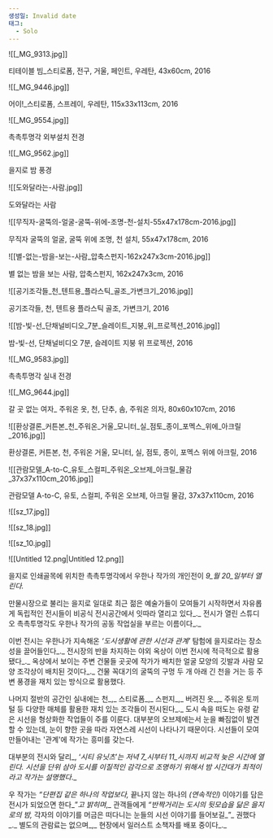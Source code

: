 ```yaml
---
생성일: Invalid date
태그:
  - Solo
---
```

  

  

![[_MG_9313.jpg]]

티테이블 빔_스티로폼, 전구, 거울, 페인트, 우레탄, 43x60cm, 2016

  

  

![[_MG_9446.jpg]]

어이!_스티로폼, 스프레이, 우레탄, 115x33x113cm, 2016

  

  

![[_MG_9554.jpg]]

촉촉투명각 외부설치 전경

  

  

![[_MG_9562.jpg]]

을지로 밤 풍경

  

  

![[도와달라는-사람.jpg]]

도와달라는 사람

  

  

![[무직자-굴뚝의-얼굴-굴뚝-위에-조명-천-설치-55x47x178cm-2016.jpg]]

무직자 굴뚝의 얼굴, 굴뚝 위에 조명, 천 설치, 55x47x178cm, 2016

  

  

![[별-없는-밤을-보는-사람_압축스펀지-162x247x3cm-2016.jpg]]

별 없는 밤을 보는 사람, 압축스펀지, 162x247x3cm, 2016

  

  

![[공기조각들_천_텐트용_플라스틱_골조_가변크기_2016.jpg]]

공기조각들, 천, 텐트용 플라스틱 골조, 가변크기, 2016

  

  

![[밤-빛-선_단채널비디오_7분_슬레이트_지붕_위_프로젝션_2016.jpg]]

밤-빛-선, 단채널비디오 7분, 슬레이트 지붕 위 프로젝션, 2016

  

  

![[_MG_9583.jpg]]

촉촉투명각 실내 전경

  

  

  

![[_MG_9644.jpg]]

갈 곳 없는 여자_ 주워온 옷, 천, 단추, 솜, 주워온 의자, 80x60x107cm, 2016

  

  

  

![[환상결론_커튼본_천_주워온_거울_모니터_실_점토_종이_포멕스_위에_아크릴_2016.jpg]]

환상결론, 커튼본, 천, 주워온 거울, 모니터, 실, 점토, 종이, 포멕스 위에 아크릴, 2016

  

![[관람모델_A-to-C_유토_스컬피_주워온_오브제_아크릴_물감_37x37x110cm_2016.jpg]]

관람모델 A-to-C, 유토, 스컬피, 주워온 오브제, 아크릴 물감, 37x37x110cm, 2016

  

![[sz_17.jpg]]

  

![[sz_18.jpg]]

![[sz_10.jpg]]

  

  

![[Untitled 12.png|Untitled 12.png]]

  

  

을지로 인쇄골목에 위치한 촉촉투명각에서 우한나 작가의 개인전이 _9_월 _20_일부터 열린다_._

만물시장으로 불리는 을지로 일대로 최근 젊은 예술가들이 모여들기 시작하면서 자유롭게 독립적인 전시들이 비공식 전시공간에서 잇따라 열리고 있다_._ 전시가 열린 스튜디오 촉촉투명각도 우한나 작가의 공동 작업실을 부르는 이름이다_._

이번 전시는 우한나가 지속해온 _‘_도시생활에 관한 시선과 관계_’_ 탐험에 을지로라는 장소성을 끌어들인다_._ 전시장의 반을 차지하는 야외 옥상이 이번 전시에 적극적으로 활용됐다_._ 옥상에서 보이는 주변 건물들 곳곳에 작가가 배치한 얼굴 모양의 깃발과 사람 모양 조각상이 배치된 것이다_._ 건물 꼭대기의 굴뚝의 구멍 두 개 아래 긴 천을 거는 등 주변 풍경을 재치 있는 방식으로 활용했다.

나머지 절반의 공간인 실내에는 천_,_ 스티로폼_,_ 스펀지_,_ 버려진 옷_,_ 주워온 토끼털 등 다양한 매체를 활용한 재치 있는 조각들이 전시된다_._ 도시 속을 떠도는 유령 같은 시선을 형상화한 작업들이 주를 이룬다. 대부분의 오브제에는서 눈을 빠짐없이 발견할 수 있는데, 눈이 향한 곳을 따라 자연스레 시선이 나타나기 때문이다. 시선들이 모여 만들어내는 '관계'에 작가는 흥미를 갖는다.

대부분의 전시와 달리_, ‘_시티 유닛츠_’_는 저녁 _7_시부터 _11_시까지 비교적 늦은 시간에 열린다_._ 시선을 단위 삼아 도시를 이질적인 감각으로 조명하기 위해서 밤 시간대가 최적이라고 작가는 설명했다_._

우 작가는 _“_단편집 같은 하나의 작업보다_,_ 끝나지 않는 하나의 _(_연속적인_)_ 이야기를 담은 전시가 되었으면 한다_”_고 밝히며_,_ 관객들에게 _“_반짝거리는 도시의 뒷모습을 닮은 을지로의 밤_,_ 각자의 이야기를 머금은 떠다니는 눈들의 시선 이야기를 들어보길_”_ 권했다_._ 별도의 관람료는 없으며_,_ 현장에서 일러스트 소책자를 배포 중이다_._